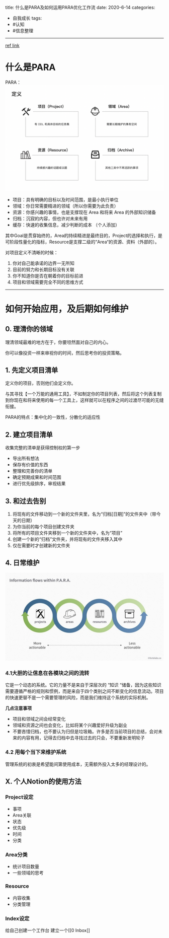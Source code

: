 title: 什么是PARA及如何运用PARA优化工作流
date: 2020-6-14
categories:
- 自我成长
tags:
- #认知
- #信息整理
---

[ref link](https://mp.weixin.qq.com/s/0zBF-x-D7tcbmJD_qMNj-A)

# 什么是PARA
PARA：
![Pasted image 7.png](/img/Pasted_image_7.png)

- 项目：具有明确的目标以及时间范围，是最小执行单位
- 领域：你日常需要精进的领域（所以你需要为此负责）
- 资源：你感兴趣的事情，也是支撑现在 Area 和将来 Area 的外部知识储备
- 归档：沉寂的内容，但也许对未来有用
- 缓存：快速的收集信息，减少判断的成本 （个人添加）

其中Goal是贯穿始终的，Area的持续精进是最终目的，Project的选择和执行，是可阶段性量化的指标，Resource是支撑二级的“Area“的资源、资料（外部的）。

对项目定义不清晰的时候：
1. 你对自己能承诺的边界一无所知
2. 目前的努力和长期目标没有关联
3. 你不知道你是否在朝着你的目标前进
4. 项目和领域需要完全不同的思维方式

 <!--more--> 
---
# 如何开始应用，及后期如何维护


## 0. 理清你的领域
理清领域最难的地方在于，你要坦然面对自己的内心。

你可以像投资一样来审视你的时间，然后思考你的投资策略。


## 1. 先定义项目清单
定义你的项目，否则他们会定义你。

与其寻找【一个万能的通用工具】，不如制定你的项目列表，然后将这个列表复制到你现在和将来使用的每一个工具上，这样就可以在程序之间的过渡尽可能的无缝衔接。

PARA的特点：集中化的一致性，分散化的适应性

## 2. 建立项目清单
收集完整的清单是获得控制权的第一步
- 导出所有想法
- 保存有价值的东西
- 整理和完善你的清单
- 确定预期成果和时间范围
- 进行优先级排序，审视结果


## 3. 和过去告别
1. 将现有的文件移动到一个新的文件夹里，名为“归档[日期]”的文件夹中（带今天的日期）
2. 为你当前的每个项目创建文件夹
3. 将所有的项目文件夹移到一个新的文件夹中，名为“项目”
4. 创建一个新的“归档”文件夹，并将现有的文件夹移入其中
5. 仅在需要时才创建新的文件夹


## 4. 日常维护
![Pasted image 12.png](/img/Pasted_image_12.png)

### 4.1大胆的让信息在各模块之间的流转

它是一个动态的系统。它的力量不是来自于深层次的 “知识 “储备，因为这些知识需要遵循严格的规则和惯例，而是来自于四个类别之间不断变化的信息流动。项目的快速更替不是一个需要管理的风险，而是我们维持这个系统的实际机制。


**几点注意事项**
- 项目和领域之间会经常变化
- 领域和资源之间也会变化，比如将某个兴趣爱好升级为副业
- 不要吝惜归档，也不要认为归但是垃圾箱。许多是否当前项目的总结，会对未来的内容有用，记得去归档中去寻找过去的只会，不要重新发明轮子


### 4.2 用每个当下来维护系统
管理系统的初衷是希望能间第使用成本，无需额外投入太多的经理设计的。


## X. 个人Notion的使用方法

### Project设定
- 事项
- Area关联
- 状态
- 优先级
- 时间
- 分类


### Area分类
- 统计项目数量
- 一些领域的思考

### Resource
- 内容收集
- 分类管理

### Index设定
给自己创建一个工作台
建立一个[[0 Inbox]]








































